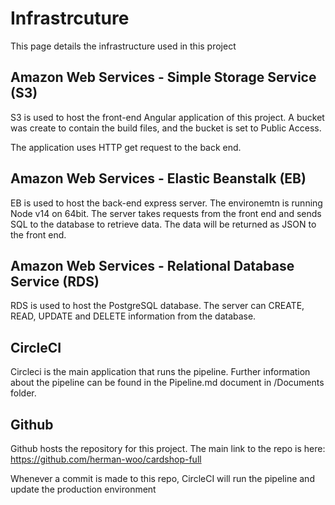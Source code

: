 # Infrastrcuture 
This page details the infrastructure used in this project

## Amazon Web Services - Simple Storage Service (S3)
S3 is used to host the front-end Angular application of this project.
A bucket was create to contain the build files, and the bucket is set to Public Access.

The application uses HTTP get request to the back end.

## Amazon Web Services - Elastic Beanstalk (EB)
EB is used to host the back-end express server. The environemtn is running Node v14 on 64bit.
The server takes requests from the front end and sends SQL to the database to retrieve data. The data will be returned as JSON to the front end. 

## Amazon Web Services - Relational Database Service (RDS)
RDS is used to host the PostgreSQL database. 
The server can CREATE, READ, UPDATE and DELETE information from the database.

## CircleCI
Circleci is the main application that runs the pipeline. Further information about the pipeline can be found in the Pipeline.md document in /Documents folder.

## Github
Github hosts the repository for this project.
The main link to the repo is here: 
https://github.com/herman-woo/cardshop-full

Whenever a commit is made to this repo, CircleCI will run the pipeline and update the production environment